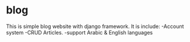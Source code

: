 # blog
This is simple blog website with django framework. 
It is include:
-Account system
-CRUD Articles.
-support Arabic & English languages

